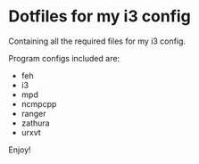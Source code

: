# Dotfiles for my i3 config

Containing all the required files for my i3 config.

Program configs included are:

+ feh
+ i3
+ mpd
+ ncmpcpp
+ ranger
+ zathura
+ urxvt


Enjoy!
